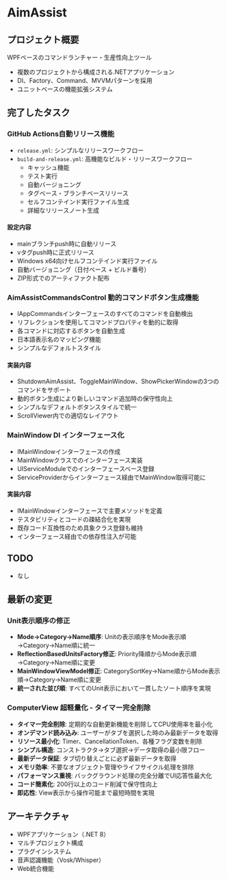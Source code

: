 ﻿# AimAssist

## プロジェクト概要
WPFベースのコマンドランチャー・生産性向上ツール
- 複数のプロジェクトから構成される.NETアプリケーション
- DI、Factory、Command、MVVMパターンを採用
- ユニットベースの機能拡張システム

## 完了したタスク
### GitHub Actions自動リリース機能
- `release.yml`: シンプルなリリースワークフロー
- `build-and-release.yml`: 高機能なビルド・リリースワークフロー
  - キャッシュ機能
  - テスト実行
  - 自動バージョニング
  - タグベース・ブランチベースリリース
  - セルフコンテインド実行ファイル生成
  - 詳細なリリースノート生成

#### 設定内容
- mainブランチpush時に自動リリース
- vタグpush時に正式リリース
- Windows x64向けセルフコンテインド実行ファイル
- 自動バージョニング（日付ベース + ビルド番号）
- ZIP形式でのアーティファクト配布

### AimAssistCommandsControl 動的コマンドボタン生成機能
- IAppCommandsインターフェースのすべてのコマンドを自動検出
- リフレクションを使用してコマンドプロパティを動的に取得
- 各コマンドに対応するボタンを自動生成
- 日本語表示名のマッピング機能
- シンプルなデフォルトスタイル

#### 実装内容
- ShutdownAimAssist、ToggleMainWindow、ShowPickerWindowの3つのコマンドをサポート
- 動的ボタン生成により新しいコマンド追加時の保守性向上
- シンプルなデフォルトボタンスタイルで統一
- ScrollViewer内での適切なレイアウト

### MainWindow DI インターフェース化
- IMainWindowインターフェースの作成
- MainWindowクラスでのインターフェース実装
- UIServiceModuleでのインターフェースベース登録
- ServiceProviderからインターフェース経由でMainWindow取得可能に

#### 実装内容
- IMainWindowインターフェースで主要メソッドを定義
- テスタビリティとコードの疎結合化を実現
- 既存コード互換性のため具象クラス登録も維持
- インターフェース経由での依存性注入が可能

## TODO
- なし

## 最新の変更
### Unit表示順序の修正
- **Mode→Category→Name順序**: Unitの表示順序をMode表示順→Category→Name順に統一
- **ReflectionBasedUnitsFactory修正**: Priority降順からMode表示順→Category→Name順に変更
- **MainWindowViewModel修正**: CategorySortKey→Name順からMode表示順→Category→Name順に変更
- **統一された並び順**: すべてのUnit表示において一貫したソート順序を実現

### ComputerView 超軽量化 - タイマー完全削除
- **タイマー完全削除**: 定期的な自動更新機能を削除してCPU使用率を最小化
- **オンデマンド読み込み**: ユーザーがタブを選択した時のみ最新データを取得
- **リソース最小化**: Timer、CancellationToken、各種フラグ変数を削除
- **シンプル構造**: コンストラクタ→タブ選択→データ取得の最小限フロー
- **最新データ保証**: タブ切り替えごとに必ず最新データを取得
- **メモリ効率**: 不要なオブジェクト管理やライフサイクル処理を排除
- **パフォーマンス重視**: バックグラウンド処理の完全分離でUI応答性最大化
- **コード簡素化**: 200行以上のコード削減で保守性向上
- **即応性**: View表示から操作可能まで最短時間を実現

## アーキテクチャ
- WPFアプリケーション（.NET 8）
- マルチプロジェクト構成
- プラグインシステム
- 音声認識機能（Vosk/Whisper）
- Web統合機能
